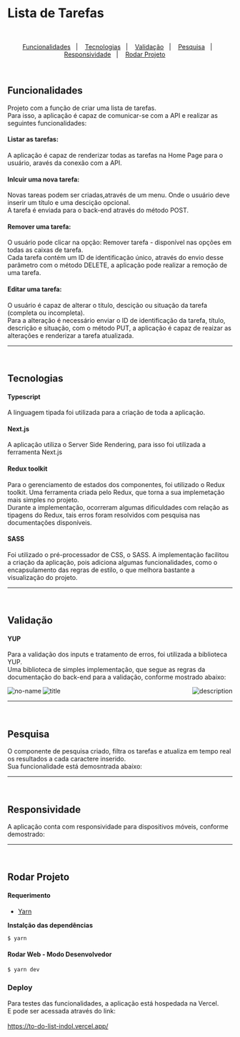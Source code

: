 # Lista de Tarefas

<br/>

<p align="center">
  <a href="#Funcionalidades">Funcionalidades</a>&nbsp;&nbsp;&nbsp;|&nbsp;&nbsp;&nbsp;
  <a href="#Tecnologias">Tecnologias</a>&nbsp;&nbsp;&nbsp;|&nbsp;&nbsp;&nbsp;
  <a href="#Validação">Validação</a>&nbsp;&nbsp;&nbsp;|&nbsp;&nbsp;&nbsp;
  <a href="#Pesquisa">Pesquisa</a>&nbsp;&nbsp;&nbsp;|&nbsp;&nbsp;&nbsp;
  <a href="#Responsividade">Responsividade</a>&nbsp;&nbsp;&nbsp;|&nbsp;&nbsp;&nbsp;
  <a href="#Rodar">Rodar Projeto</a>&nbsp;&nbsp;&nbsp;&nbsp;&nbsp;&nbsp;
</p>

<br/>

## Funcionalidades

Projeto com a função de criar uma lista de tarefas. <br/>
Para isso, a aplicação é capaz de comunicar-se com a API e realizar as seguintes funcionalidades:

 #### Listar as tarefas:
A aplicação é capaz de renderizar todas as tarefas na Home Page para o usuário, aravés da conexão com a API.

 #### Inlcuir uma nova tarefa:
Novas tareas podem ser criadas,através de um menu. Onde o usuário deve inserir um título e uma descição opcional. <br/>
A tarefa é enviada para o back-end através do método POST.

 #### Remover uma tarefa:
O usuário pode clicar na opção: Remover tarefa - disponível nas opções em todas as caixas de tarefa. <br/>
Cada tarefa contém um ID de identificação único, através do envio desse parâmetro com o método DELETE, a aplicação pode realizar a remoção de uma tarefa.

 #### Editar uma tarefa:
O usuário é capaz de alterar o título, descição ou situação da tarefa (completa ou incompleta). <br/>
Para a alteração é necessário enviar o ID de identificação da tarefa, título, descrição e situação, com o método PUT, a aplicação é capaz de reaizar as alterações e renderizar a tarefa atualizada.

---
<br/>

## Tecnologias

 #### Typescript
A linguagem tipada foi utilizada para a criação de toda a aplicação.

 #### Next.js
A aplicação utiliza o Server Side Rendering, para isso foi utilizada a ferramenta Next.js

 #### Redux toolkit
Para o gerenciamento de estados dos componentes, foi utilizado o Redux toolkit. Uma ferramenta criada pelo Redux, que torna a sua implemetação mais simples no projeto. <br/>
Durante a implementação, ocorreram algumas dificuldades com relação as tipagens do Redux, tais erros foram resolvidos com pesquisa nas documentações disponíveis.

 #### SASS
Foi utilizado o pré-processador de CSS, o SASS. A implementação facilitou a criação da aplicação, pois adiciona algumas funcionalidades, como o encapsulamento das regras de estilo, o que melhora bastante a visualização do projeto.

---
<br/>

## Validação

 #### YUP
 Para a validação dos inputs e tratamento de erros, foi utilizada a biblioteca YUP. <br/>
 Uma biblioteca de simples implementação, que segue as regras da documentação do back-end para a validação, conforme mostrado abaixo:
 
 <img align="left" alt="no-name" src="https://media.giphy.com/media/lUTLzHQZZliiYsf1Mk/giphy.gif" />
 <img align="center" alt="title"  src="https://media.giphy.com/media/nSoWhSPXaF5q7kDZI7/giphy.gif" />
 <img align="right" alt="description"  src="https://media.giphy.com/media/qsgIatujhzouxG5q0O/giphy.gif" />
 
---
<br/>

## Pesquisa
O componente de pesquisa criado, filtra os tarefas e atualiza em tempo real os resultados a cada caractere inserido.  <br/>
Sua funcionalidade está demosntrada abaixo:

---
<br/>

## Responsividade
A aplicação conta com responsividade para dispositivos móveis, conforme demostrado: 

---
<br/>

## Rodar Projeto
  #### Requerimento

- [Yarn](https://classic.yarnpkg.com/)

**Instalção das dependências**

```sh
$ yarn
```

#### Rodar Web - Modo Desenvolvedor

```sh
$ yarn dev
```
### Deploy
Para testes das funcionalidades, a aplicação está hospedada na Vercel.<br/>
E pode ser acessada através do link:<br/>
<br/>
https://to-do-list-indol.vercel.app/

